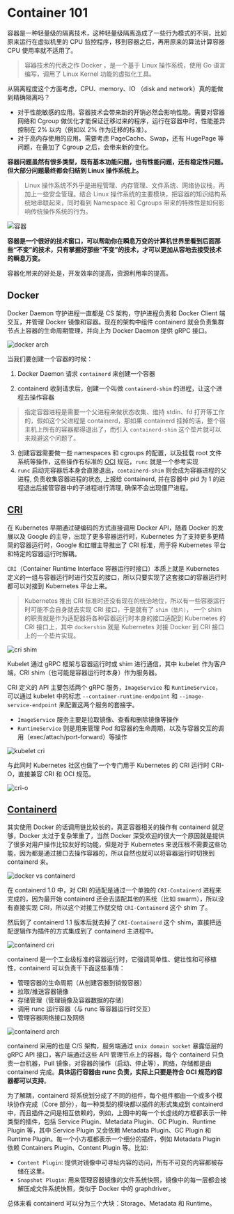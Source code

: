 # Container 101

容器是一种轻量级的隔离技术，这种轻量级隔离造成了一些行为模式的不同，比如原来运行在虚拟机里的 CPU 监控程序，移到容器之后，再用原来的算法计算容器 CPU 使用率就不适用了。

> 容器技术的代表之作 Docker ，是一个基于 Linux 操作系统，使用 Go 语言编写，调用了 Linux Kernel 功能的虚拟化工具。

从隔离程度这个方面考虑，CPU、memory、IO （disk and network）真的能做到精确隔离吗？

- 对于性能敏感的应用。容器技术会带来新的开销必然会影响性能。需要对容器网络和 Cgroup 做优化才能保证迁移过来的程序，运行在容器中时，性能差异控制在 2% 以内（例如以 2% 作为迁移的标准）。
- 对于高内存使用的应用。需要考虑 PageCache、Swap，还有 HugePage 等问题，在叠加了 Cgroup 之后，会带来新的变化。

**容器问题虽然有很多类型，既有基本功能问题，也有性能问题，还有稳定性问题。但大部分问题最终都会归结到 Linux 操作系统上。**

> Linux 操作系统不外乎是进程管理、内存管理、文件系统、网络协议栈，再加上一些安全管理。结合 Linux 操作系统的主要模块，把容器的知识结构系统地串联起来，同时看到 Namespace 和 Cgroups 带来的特殊性是如何影响传统操作系统的行为。

![容器](/resources/%E5%AE%B9%E5%99%A8.png)

**容器是一个很好的技术窗口，可以帮助你在瞬息万变的计算机世界里看到后面那些“不变”的技术，只有掌握好那些“不变”的技术，才可以更加从容地去接受技术的瞬息万变。**

容器化带来的好处是，开发效率的提高，资源利用率的提高。

## Docker

Docker Daemon 守护进程一直都是 CS 架构，守护进程负责和 Docker Client 端交互，并管理 Docker 镜像和容器。现在的架构中组件 containerd 就会负责集群节点上容器的生命周期管理，并向上为 Docker Daemon 提供 gRPC 接口。

![docker arch](/resources/docker-arch.png)

当我们要创建一个容器的时候：

1. Docker Daemon 请求 `containerd` 来创建一个容器

2. containerd 收到请求后，创建一个叫做 `containerd-shim` 的进程，让这个进程去操作容器

> 指定容器进程是需要一个父进程来做状态收集、维持 stdin、fd 打开等工作的，假如这个父进程是 containerd，那如果 containerd 挂掉的话，整个宿主机上所有的容器都得退出了，而引入 `containerd-shim` 这个垫片就可以来规避这个问题了。

3. 创建容器需要做一些 namespaces 和 cgroups 的配置，以及挂载 root 文件系统等操作，这些操作有标准的 [OCI](https://opencontainers.org/) 规范，`runc` 就是一个参考实现
4. `runc` 启动完容器后本身会直接退出，`containerd-shim` 则会成为容器进程的父进程, 负责收集容器进程的状态, 上报给 containerd, 并在容器中 pid 为 1 的进程退出后接管容器中的子进程进行清理, 确保不会出现僵尸进程。

## [CRI](https://github.com/kubernetes/cri-api)

在 Kubernetes 早期通过硬编码的方式直接调用 Docker API，随着 Docker 的发展以及 Google 的主导，出现了更多容器运行时，Kubernetes 为了支持更多更精简的容器运行时，Google 和红帽主导推出了 CRI 标准，用于将 Kubernetes 平台和特定的容器运行时解耦。

`CRI`（Container Runtime Interface 容器运行时接口）本质上就是 Kubernetes 定义的一组与容器运行时进行交互的接口，所以只要实现了这套接口的容器运行时都可以对接到 Kubernetes 平台上来。

> Kubernetes 推出 CRI 标准时还没有现在的统治地位，所以有一些容器运行时可能不会自身就去实现 CRI 接口，于是就有了 `shim（垫片）`， 一个 shim 的职责就是作为适配器将各种容器运行时本身的接口适配到 Kubernetes 的 CRI 接口上，其中 `dockershim` 就是 Kubernetes 对接 Docker 到 CRI 接口上的一个垫片实现。

![cri shim](/resources/cri-shim.png)

Kubelet 通过 gRPC 框架与容器运行时或 shim 进行通信，其中 kubelet 作为客户端，CRI shim（也可能是容器运行时本身）作为服务器。

CRI 定义的 API 主要包括两个 gRPC 服务，`ImageService` 和 `RuntimeService`，可以通过 kubelet 中的标志 `--container-runtime-endpoint` 和 `--image-service-endpoint` 来配置这两个服务的套接字。

- `ImageService` 服务主要是拉取镜像、查看和删除镜像等操作
- `RuntimeService` 则是用来管理 Pod 和容器的生命周期，以及与容器交互的调用（exec/attach/port-forward）等操作

![kubelet cri](/resources/kubelet-cri.png)

与此同时 Kubernetes 社区也做了一个专门用于 Kubernetes 的 CRI 运行时 CRI-O，直接兼容 CRI 和 OCI 规范。

![cri-o](/resources/cri-o.png)

## [Containerd](https://containerd.io/)

其实使用 Docker 的话调用链比较长的，真正容器相关的操作有 containerd 就足够，Docker 太过于复杂笨重了，当然 Docker 深受欢迎的很大一个原因就是提供了很多对用户操作比较友好的功能，但是对于 Kubernetes 来说压根不需要这些功能，因为都是通过接口去操作容器的，所以自然也就可以将容器运行时切换到 containerd 来。

![docker vs containerd](/resources/docker-vs-containerd.png)

在 containerd 1.0 中，对 CRI 的适配是通过一个单独的 `CRI-Containerd` 进程来完成的，因为最开始 containerd 还会去适配其他的系统（比如 swarm），所以没有直接实现 CRI，所以这个对接工作就交给 `CRI-Containerd` 这个 shim 了。

然后到了 containerd 1.1 版本后就去掉了 `CRI-Containerd` 这个 shim，直接把适配逻辑作为插件的方式集成到了 containerd 主进程中。

![containerd cri](/resources/containerd-cri.png)

containerd 是一个工业级标准的容器运行时，它强调简单性、健壮性和可移植性，containerd 可以负责干下面这些事情：

- 管理容器的生命周期（从创建容器到销毁容器）
- 拉取/推送容器镜像
- 存储管理（管理镜像及容器数据的存储）
- 调用 runc 运行容器（与 runc 等容器运行时交互）
- 管理容器网络接口及网络

![containerd arch](/resources/containerd-arch.png)

containerd 采用的也是 C/S 架构，服务端通过 `unix domain socket` 暴露低层的 gRPC API 接口，客户端通过这些 API 管理节点上的容器，每个 containerd 只负责一台机器，Pull 镜像，对容器的操作（启动、停止等），网络，存储都是由 containerd 完成。**具体运行容器由 runc 负责，实际上只要是符合 OCI 规范的容器都可以支持**。

为了解耦，containerd 将系统划分成了不同的组件，每个组件都由一个或多个模块协作完成（Core 部分），每一种类型的模块都以插件的形式集成到 containerd 中，而且插件之间是相互依赖的，例如，上图中的每一个长虚线的方框都表示一种类型的插件，包括 Service Plugin、Metadata Plugin、GC Plugin、Runtime Plugin 等，其中 Service Plugin 又会依赖 Metadata Plugin、GC Plugin 和 Runtime Plugin。每一个小方框都表示一个细分的插件，例如 Metadata Plugin 依赖 Containers Plugin、Content Plugin 等。比如:

- `Content Plugin`: 提供对镜像中可寻址内容的访问，所有不可变的内容都被存储在这里。
- `Snapshot Plugin`: 用来管理容器镜像的文件系统快照，镜像中的每一层都会被解压成文件系统快照，类似于 Docker 中的 graphdriver。

总体来看 containerd 可以分为三个大块：Storage、Metadata 和 Runtime。
